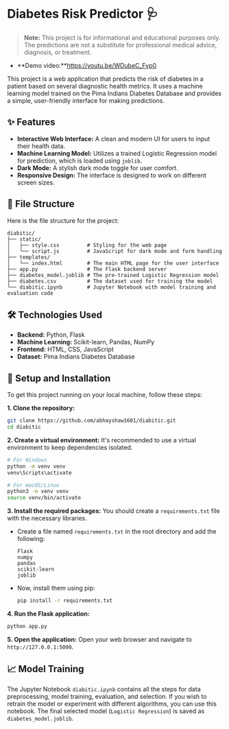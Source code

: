 # Diabetes Risk Predictor 🩺

> **Note:** This project is for informational and educational purposes only. The predictions are not a substitute for professional medical advice, diagnosis, or treatment.

* **Demo video:**https://youtu.be/WDubeC_Fvp0

This project is a web application that predicts the risk of diabetes in a patient based on several diagnostic health metrics. It uses a machine learning model trained on the Pima Indians Diabetes Database and provides a simple, user-friendly interface for making predictions.

## ✨ Features

  * **Interactive Web Interface:** A clean and modern UI for users to input their health data.
  * **Machine Learning Model:** Utilizes a trained Logistic Regression model for prediction, which is loaded using `joblib`.
  * **Dark Mode:** A stylish dark mode toggle for user comfort.
  * **Responsive Design:** The interface is designed to work on different screen sizes.

## 📁 File Structure

Here is the file structure for the project:

```
diabitic/
├── static/
│   ├── style.css         # Styling for the web page
│   └── script.js         # JavaScript for dark mode and form handling
├── templates/
│   └── index.html        # The main HTML page for the user interface
├── app.py                # The Flask backend server
├── diabetes_model.joblib # The pre-trained Logistic Regression model
├── diabetes.csv          # The dataset used for training the model
└── diabitic.ipynb        # Jupyter Notebook with model training and evaluation code
```

## 🛠️ Technologies Used

  * **Backend:** Python, Flask
  * **Machine Learning:** Scikit-learn, Pandas, NumPy
  * **Frontend:** HTML, CSS, JavaScript
  * **Dataset:** Pima Indians Diabetes Database

## 🚀 Setup and Installation

To get this project running on your local machine, follow these steps:

**1. Clone the repository:**

```bash
git clone https://github.com/abhayshaw1601/diabitic.git
cd diabitic
```

**2. Create a virtual environment:**
It's recommended to use a virtual environment to keep dependencies isolated.

```bash
# For Windows
python -m venv venv
venv\Scripts\activate

# For macOS/Linux
python3 -m venv venv
source venv/bin/activate
```

**3. Install the required packages:**
You should create a `requirements.txt` file with the necessary libraries.

  * Create a file named `requirements.txt` in the root directory and add the following:
    ```
    Flask
    numpy
    pandas
    scikit-learn
    joblib
    ```
  * Now, install them using pip:
    ```bash
    pip install -r requirements.txt
    ```

**4. Run the Flask application:**

```bash
python app.py
```

**5. Open the application:**
Open your web browser and navigate to `http://127.0.0.1:5000`.

## 📈 Model Training

The Jupyter Notebook `diabitic.ipynb` contains all the steps for data preprocessing, model training, evaluation, and selection. If you wish to retrain the model or experiment with different algorithms, you can use this notebook. The final selected model (`Logistic Regression`) is saved as `diabetes_model.joblib`.
